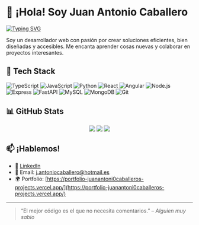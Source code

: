 # 👋 ¡Hola! Soy Juan Antonio Caballero

[![Typing SVG](https://readme-typing-svg.herokuapp.com?font=Fira+Code&duration=3000&pause=1000&color=58A6FF&width=435&lines=Desarrollador+Web+Full+Stack;Apasionado+por+el+código+y+el+open+source)](https://git.io/typing-svg)

Soy un desarrollador web con pasión por crear soluciones eficientes, bien diseñadas y accesibles. Me encanta aprender cosas nuevas y colaborar en proyectos interesantes.

## 🚀 Tech Stack

![TypeScript](https://img.shields.io/badge/-TypeScript-3178C6?style=flat-square&logo=typescript)
![JavaScript](https://img.shields.io/badge/-JavaScript-F7DF1E?style=flat-square&logo=javascript&logoColor=black)
![Python](https://img.shields.io/badge/-Python-3776AB?style=flat-square&logo=python&logoColor=white)
![React](https://img.shields.io/badge/-React-61DAFB?style=flat-square&logo=react)
![Angular](https://img.shields.io/badge/-Angular-DD0031?style=flat-square&logo=angular&logoColor=white)
![Node.js](https://img.shields.io/badge/-Node.js-339933?style=flat-square&logo=node.js)
![Express](https://img.shields.io/badge/-Express-black?style=flat-square&logo=express)
![FastAPI](https://img.shields.io/badge/-FastAPI-009688?style=flat-square&logo=fastapi&logoColor=white)
![MySQL](https://img.shields.io/badge/-MySQL-005C84?style=flat-square&logo=mysql&logoColor=white)
![MongoDB](https://img.shields.io/badge/-MongoDB-47A248?style=flat-square&logo=mongodb)
![Git](https://img.shields.io/badge/-Git-F05032?style=flat-square&logo=git)

## 📊 GitHub Stats

<div align="center">
  <img src="https://github-readme-stats.vercel.app/api?username=JuanAntoni0Caballero&show_icons=true&theme=github_dark" />
  <img src="https://github-readme-streak-stats.herokuapp.com?user=JuanAntoni0Caballero&theme=github-dark&hide_border=false" />
  <img src="https://github-readme-stats.vercel.app/api/top-langs/?username=JuanAntoni0Caballero&layout=compact&theme=github_dark" />
</div>

## 📫 ¡Hablemos!

- 💼 [LinkedIn](https://www.linkedin.com/in/juan-antonio-caballero-web-developer/)
- 📧 Email: [j.antoniocaballero@hotmail.es](j.antoniocaballero@hotmail.es)
- 🌍 Portfolio: [https://portfolio-juanantoni0caballeros-projects.vercel.app/](https://portfolio-juanantoni0caballeros-projects.vercel.app/)

---

> “El mejor código es el que no necesita comentarios.” – *Alguien muy sabio*

<!-- ¡Gracias por visitar mi perfil! -->
